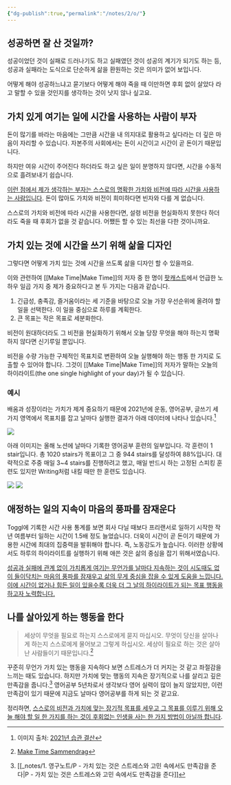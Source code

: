 ```yaml
---
{"dg-publish":true,"permalink":"/notes/2/o/"}
---
```



## 성공하면 잘 산 것일까?

성공이었던 것이 실패로 드러나기도 하고 실패였던 것이 성공의 계기가 되기도 하는 등, 성공과 실패라는 도식으로 단순하게 삶을 환원하는 것은 의미가 없어 보입니다. 

어떻게 해야 성공하느냐고 묻기보다 어떻게 해야 죽을 때 이만하면 후회 없이 살았다 라고 말할 수 있을 것인지를 생각하는 것이 낫지 않나 싶고요.

## 가치 있게 여기는 일에 시간을 사용하는 사람이 부자

돈이 많기를 바라는 마음에는 그만큼 시간을 내 의지대로 활용하고 싶다라는 더 깊은 마음이 자리할 수 있습니다. 자본주의 사회에서는 돈이 시간이고 시간이 곧 돈이기 때문입니다.

하지만 여유 시간이 주어진다 하더라도 하고 싶은 일이 분명하지 않다면, 시간을 수동적으로 흘려보내기 쉽습니다.

<u>이런 점에서 제가 생각하는 부자는 스스로의 명확한 가치와 비전에 따라 시간을 사용하는 사람입니다</u>. 돈이 많아도 가치와 비전이 희미하다면 빈자와 다를 게 없습니다. 

스스로의 가치와 비전에 따라 시간을 사용한다면, 설령 비전을 현실화하지 못한다 하더라도 죽을 때 후회가 없을 것 같습니다. 어쨌든 할 수 있는 최선을 다한 것이니까요.

## 가치 있는 것에 시간을 쓰기 위해 삶을 디자인

그렇다면 어떻게 가치 있는 것에 시간을 쓰도록 삶을 디자인 할 수 있을까요.

이와 관련하여 [[Make Time\|Make Time]]의 저자 중 한 명이 [팟캐스트](https://youtu.be/DAEfKToJF7Y)에서 언급한 노하우 일곱 가지 중 제가 중요하다고 본 두 가지는 다음과 같습니다.

1. 긴급성, 충족감, 즐거움이라는 세 기준을 바탕으로 오늘 가장 우선순위에 올려야 할 일을 선택한다. 이 일을 중심으로 하루를 계획한다.
2. 큰 목표는 작은 목표로 세분화한다.

비전이 원대하더라도 그 비전을 현실화하기 위해서 오늘 당장 무엇을 해야 하는지 명확하지 않다면 신기루일 뿐입니다. 

비전을 수량 가능한 구체적인 목표치로 변환하여 오늘 실행해야 하는 행동 한 가지로 도출할 수 있어야 합니다. 그것이 [[Make Time\|Make Time]]의 저자가 말하는 오늘의 하이라이트(the one single highlight of your day)가 될 수 있습니다.

### 예시

배움과 성장이라는 가치가 제게 중요하기 때문에 2021년에 운동, 영어공부, 글쓰기 세 가지 영역에서 목표치를 잡고 날마다 실행한 결과가 아래 데이터에 나타나 있습니다.[^1] 

 ![](https://i.imgur.com/PxlZ8fY.png)

아래 이미지는 올해 노션에 날마다 기록한 영어공부 훈련의 일부입니다. 각 훈련이 1 stair입니다. 총 1020 stairs가 목표이고 그 중 944 stairs를 달성하여 88%입니다. 대략적으로 주중 매일 3~4 stairs를 진행하려고 했고, 매일 반드시 하는 고정된 스피킹 훈련도 있지만 Writing처럼 내킬 때만 한 훈련도 있습니다. 

![](https://i.imgur.com/MNBnIsC.png)
![](https://i.imgur.com/lgfx4bs.png)

## 애정하는 일의 지속이 마음의 풍파를 잠재운다

Toggl에 기록한 시간 사용 통계를 보면 회사 다닐 때보다 프리랜서로 일하기 시작한 작년 여름부터 일하는 시간이 1.5배 정도 늘었습니다. 더욱이 시간이 곧 돈이기 때문에 가용한 시간에 최대의 집중력을 발휘해야 합니다. 즉, 노동강도가 높습니다. 이러한 상황에서도  하루의 하이라이트를 실행하기 위해 애쓴 것은 삶의 중심을 잡기 위해서였습니다.

<u>성공과 실패에 관계 없이 가치롭게 여기는 무언가를 날마다 지속하는 것이 시도때도 없이 들이닥치는 마음의 풍파를 잠재우고 삶의 무게 중심을 잡을 수 있게 도움을 느낍니다. 이에 시간이 없거나 힘든 일이 있을수록 더욱 더 그 날의 하이라이트가 되는 목표 행동을 하고자 노력합니다.</u>

## 나를 살아있게 하는 행동을 한다

>세상이 무엇을 필요로 하는지 스스로에게 묻지 마십시오. 무엇이 당신을 살아나게 하는지 스스로에게 물어보고 그렇게 하십시오. 세상이 필요로 하는 것은 살아난 사람들이기 때문입니다.[^2]

꾸준히 무언가 가치 있는 행동을 지속하다 보면 스트레스가 더 커지는 것 같고 좌절감을 느끼는 때도 있습니다. 하지만 가치에 맞는 행동의 지속은 장기적으로 나를 살리고 깊은 만족감을 줍니다.[^3] 영어공부 5년차로서 생각보다 영어 실력이 많이 늘지 않았지만, 이런 만족감이 있기 때문에 지금도 날마다 영어공부를 하게 되는 것 같고요. 

정리하면, <u>스스로의 비전과 가치에 맞는 장기적 목표를 세우고 그 목표를 이루기 위해 오늘 해야 할 일 한 가지를 하는 것이 후회없는 인생을 사는 한 가지 방법이 아닐까 합니다</u>.

[^1]: 이미지 출처: [2021년 습관 결산](https://slowdive14.tistory.com/1299723)
[^2]: [Make Time Sammendrag](https://notes.ole.dev/sammendrag/make-time/)
[^3]: [[_notes/1. 영구노트/P - 가치 있는 것은 스트레스와 고민 속에서도 만족감을 준다\|P - 가치 있는 것은 스트레스와 고민 속에서도 만족감을 준다]]








